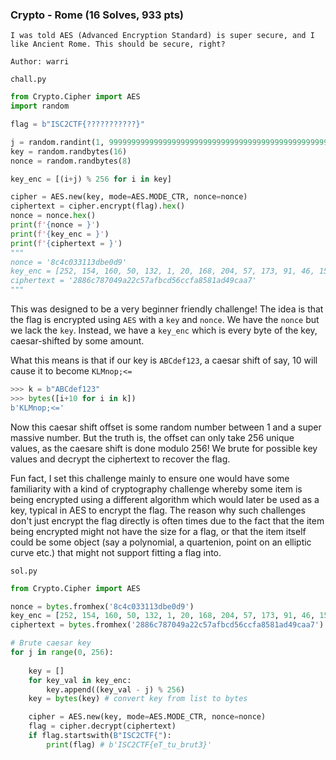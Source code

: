 ### Crypto - Rome (16 Solves, 933 pts)
```
I was told AES (Advanced Encryption Standard) is super secure, and I like Ancient Rome. This should be secure, right?

Author: warri
```

`chall.py`
```py
from Crypto.Cipher import AES
import random

flag = b"ISC2CTF{???????????}"

j = random.randint(1, 9999999999999999999999999999999999999999999999999999999999999)
key = random.randbytes(16)
nonce = random.randbytes(8)

key_enc = [(i+j) % 256 for i in key]

cipher = AES.new(key, mode=AES.MODE_CTR, nonce=nonce)
ciphertext = cipher.encrypt(flag).hex()
nonce = nonce.hex()
print(f'{nonce = }')
print(f'{key_enc = }')
print(f'{ciphertext = }')
"""
nonce = '8c4c033113dbe0d9'
key_enc = [252, 154, 160, 50, 132, 1, 20, 168, 204, 57, 173, 91, 46, 15, 107, 111]
ciphertext = '2886c787049a22c57afbcd56ccfa8581ad49caa7'
"""
```

This was designed to be a very beginner friendly challenge! The idea is that the flag is encrypted using `AES` with a `key` and `nonce`. We have the `nonce` but we lack the `key`. Instead, we have a `key_enc` which is every byte of the key, caesar-shifted by some amount.

What this means is that if our key is `ABCdef123`, a caesar shift of say, 10 will cause it to become `KLMnop;<=`

```py
>>> k = b"ABCdef123"
>>> bytes([i+10 for i in k])
b'KLMnop;<='
```

Now this caesar shift offset is some random number between 1 and a super massive number. But the truth is, the offset can only take 256 unique values, as the caesare shift is done modulo 256! We brute for possible key values and decrypt the ciphertext to recover the flag.

Fun fact, I set this challenge mainly to ensure one would have some familiarity with a kind of cryptography challenge whereby some item is being encrypted using a different algorithm which would later be used as a key, typical in AES to encrypt the flag. The reason why such challenges don't just encrypt the flag directly is often times due to the fact that the item being encrypted might not have the size for a flag, or that the item itself could be some object (say a polynomial, a quartenion, point on an elliptic curve etc.) that might not support fitting a flag into.

`sol.py`
```py
from Crypto.Cipher import AES

nonce = bytes.fromhex('8c4c033113dbe0d9')
key_enc = [252, 154, 160, 50, 132, 1, 20, 168, 204, 57, 173, 91, 46, 15, 107, 111]
ciphertext = bytes.fromhex('2886c787049a22c57afbcd56ccfa8581ad49caa7')

# Brute caesar key
for j in range(0, 256):
    
    key = []
    for key_val in key_enc:
        key.append((key_val - j) % 256)
    key = bytes(key) # convert key from list to bytes

    cipher = AES.new(key, mode=AES.MODE_CTR, nonce=nonce)
    flag = cipher.decrypt(ciphertext)
    if flag.startswith(B"ISC2CTF{"):
        print(flag) # b'ISC2CTF{eT_tu_brut3}'
```